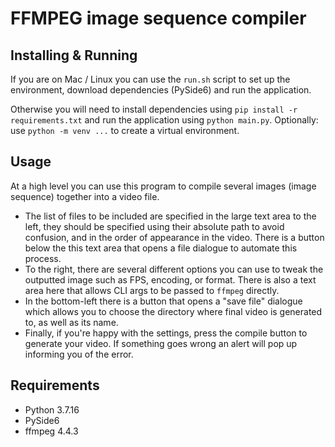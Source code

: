 # FFMPEG image sequence compiler

## Installing & Running

If you are on Mac / Linux you can use the `run.sh` script to set up the environment, download dependencies (PySide6) and run the application.

Otherwise you will need to install dependencies using `pip install -r requirements.txt` and run the application using `python main.py`. Optionally: use `python -m venv ...` to create a virtual environment.

## Usage

At a high level you can use this program to compile several images (image sequence) together into a video file.

- The list of files to be included are specified in the large text area to the left, they should be specified using their absolute path to avoid confusion, and in the order of appearance in the video. There is a button below the this text area that opens a file dialogue to automate this process.
- To the right, there are several different options you can use to tweak the outputted image such as FPS, encoding, or format. There is also a text area here that allows CLI args to be passed to `ffmpeg` directly.
- In the bottom-left there is a button that opens a "save file" dialogue which allows you to choose the directory where final video is generated to, as well as its name.
- Finally, if you're happy with the settings, press the compile button to generate your video. If something goes wrong an alert will pop up informing you of the error.

## Requirements

- Python 3.7.16
- PySide6
- ffmpeg 4.4.3
